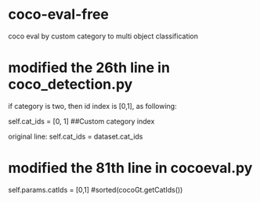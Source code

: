 # coco-eval-free
coco eval by custom category to multi object classification
# modified the 26th line in coco_detection.py
if category is two, then id index is [0,1], as following:

self.cat_ids = [0, 1] ##Custom category index

original line: self.cat_ids = dataset.cat_ids
# modified the 81th line in cocoeval.py
self.params.catIds = [0,1] #sorted(cocoGt.getCatIds())
